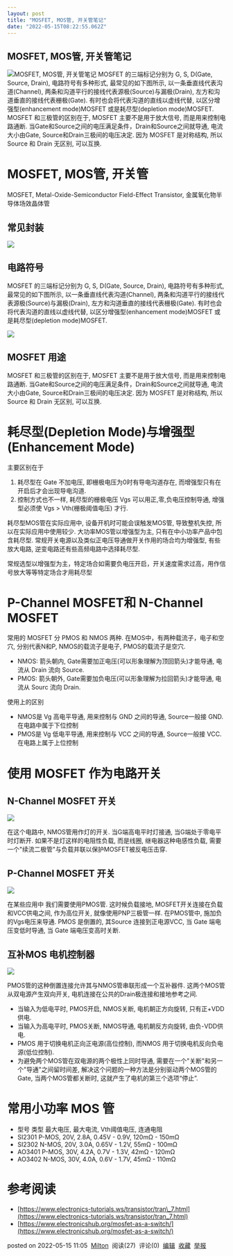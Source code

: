 ```yaml
---
layout: post
title: "MOSFET, MOS管, 开关管笔记"
date: "2022-05-15T08:22:55.062Z"
---
```

MOSFET, MOS管, 开关管笔记
-------------------

![MOSFET, MOS管, 开关管笔记](https://img2022.cnblogs.com/blog/650273/202205/650273-20220515110351394-161040696.png) MOSFET 的三端标记分别为 G, S, D(Gate, Source, Drain), 电路符号有多种形式, 最常见的如下图所示, 以一条垂直线代表沟道(Channel), 两条和沟道平行的接线代表源极(Source)与漏极(Drain), 左方和沟道垂直的接线代表栅极(Gate). 有时也会将代表沟道的直线以虚线代替, 以区分增强型(enhancement mode)MOSFET 或是耗尽型(depletion mode)MOSFET. MOSFET 和三极管的区别在于, MOSFET 主要不是用于放大信号, 而是用来控制电路通断. 当Gate和Source之间的电压满足条件，Drain和Source之间就导通, 电流大小由Gate, Source和Drain三极间的电压决定. 因为 MOSFET 是对称结构, 所以 Source 和 Drain 无区别, 可以互换.

MOSFET, MOS管, 开关管
=================

MOSFET, Metal-Oxide-Semiconductor Field-Effect Transistor, 金属氧化物半导体场效晶体管

  

常见封装
----

![](https://img2022.cnblogs.com/blog/650273/202205/650273-20220515101829316-1724221187.jpg)

  

电路符号
----

MOSFET 的三端标记分别为 G, S, D(Gate, Source, Drain), 电路符号有多种形式, 最常见的如下图所示, 以一条垂直线代表沟道(Channel), 两条和沟道平行的接线代表源极(Source)与漏极(Drain), 左方和沟道垂直的接线代表栅极(Gate). 有时也会将代表沟道的直线以虚线代替, 以区分增强型(enhancement mode)MOSFET 或是耗尽型(depletion mode)MOSFET.

![](https://img2022.cnblogs.com/blog/650273/202205/650273-20220515101657570-220799953.png)

  

MOSFET 用途
---------

MOSFET 和三极管的区别在于, MOSFET 主要不是用于放大信号, 而是用来控制电路通断. 当Gate和Source之间的电压满足条件，Drain和Source之间就导通, 电流大小由Gate, Source和Drain三极间的电压决定. 因为 MOSFET 是对称结构, 所以 Source 和 Drain 无区别, 可以互换.

  

耗尽型(Depletion Mode)与增强型(Enhancement Mode)
=========================================

主要区别在于

1.  耗尽型在 Gate 不加电压, 即栅极电压为0时有导电沟道存在, 而增强型只有在开启后才会出现导电沟道.
2.  控制方式也不一样, 耗尽型的栅极电压 Vgs 可以用正,零,负电压控制导通, 增强型必须使 Vgs > Vth(栅极阈值电压) 才行.

耗尽型MOS管在实际应用中, 设备开机时可能会误触发MOS管, 导致整机失控, 所以在实际应用中使用较少. 大功率MOS管以增强型为主, 只有在中小功率产品中包含耗尽型. 常规开关电源以及类似正电压导通做开关作用的场合均为增强型, 有些放大电路, 逆变电路还有些高频电路中选择耗尽型.

常规选型以增强型为主，特定场合如需要负电压开启，开关速度需求过高，用作信号放大等等特定场合才用耗尽型

P-Channel MOSFET和 N-Channel MOSFET
==================================

常用的 MOSFET 分 PMOS 和 NMOS 两种. 在MOS中，有两种载流子，电子和空穴, 分别代表N和P, NMOS的载流子是电子, PMOS的载流子是空穴.

*   NMOS: 箭头朝内, Gate需要加正电压(可以形象理解为顶回箭头)才能导通, 电流从 Drain 流向 Source.
*   PMOS: 箭头朝外, Gate需要加负电压(可以形象理解为拉回箭头)才能导通, 电流从 Sourc 流向 Drain.

使用上的区别

*   NMOS是 Vg 高电平导通, 用来控制与 GND 之间的导通, Source一般接 GND. 在电路中属于下位控制
*   PMOS是 Vg 低电平导通, 用来控制与 VCC 之间的导通, Source一般接 VCC. 在电路上属于上位控制

使用 MOSFET 作为电路开关
================

N-Channel MOSFET 开关
-------------------

![](https://img2022.cnblogs.com/blog/650273/202205/650273-20220515102533495-1140007411.gif)

在这个电路中, NMOS管用作灯的开关. 当G端高电平时灯接通, 当G端处于零电平时灯断开. 如果不是灯这样的电阻性负载, 而是线圈, 继电器这种电感性负载, 需要一个"续流二极管"与负载并联以保护MOSFET被反电压击穿.

P-Channel MOSFET 开关
-------------------

![](https://img2022.cnblogs.com/blog/650273/202205/650273-20220515103115557-1024593636.gif)

在某些应用中 我们需要使用PMOS管. 这时候负载接地, MOSFET开关连接在负载和VCC供电之间, 作为高位开关, 就像使用PNP三极管一样. 在PMOS管中, 施加负的Vgs电压来导通. PMOS 是倒置的, 其Source 连接到正电源VCC, 当 Gate 端电压变低时导通, 当 Gate 端电压变高时关断.

互补MOS 电机控制器
-----------

![](https://img2022.cnblogs.com/blog/650273/202205/650273-20220515103903489-181762492.gif)

PMOS管的这种倒置连接允许其与NMOS管串联形成一个互补器件. 这两个MOS管从双电源产生双向开关, 电机连接在公共的Drain极连接和接地参考之间.

*   当输入为低电平时, PMOS开启, NMOS关断, 电机朝正方向旋转, 只有正+VDD供电.
*   当输入为高电平时, PMOS关断, NMOS导通, 电机朝反方向旋转, 由负-VDD供电.
*   PMOS 用于切换电机正向正电源(高位控制), 而NMOS 用于切换电机反向负电源(低位控制).
*   为避免两个MOS管在双电源的两个极性上同时导通, 需要在一个"关断"和另一个"导通"之间留时间差, 解决这个问题的一种方法是分别驱动两个MOS管的Gate, 当两个MOS管都关断时, 这就产生了电机的第三个选项“停止”.

常用小功率 MOS 管
===========

*   型号 类型 最大电压, 最大电流, Vth阈值电压, 连通电阻
*   SI2301 P-MOS, 20V, 2.8A, 0.45V - 0.9V, 120mΩ - 150mΩ
*   SI2302 N-MOS, 20V, 3.0A, 0.65V - 1.2V, 55mΩ - 100mΩ
*   AO3401 P-MOS, 30V, 4.2A, 0.7V - 1.3V, 42mΩ - 120mΩ
*   AO3402 N-MOS, 30V, 4.0A, 0.6V - 1.7V, 45mΩ - 110mΩ

  

参考阅读
====

*   [https://www.electronics-tutorials.ws/transistor/tran\_7.html](https://www.electronics-tutorials.ws/transistor/tran_7.html)
*   [https://www.electronicshub.org/mosfet-as-a-switch/](https://www.electronicshub.org/mosfet-as-a-switch/)

posted on 2022-05-15 11:05  [Milton](https://www.cnblogs.com/milton/)  阅读(27)  评论(0)  [编辑](https://i.cnblogs.com/EditPosts.aspx?postid=16272596)  [收藏](javascript:void(0))  [举报](javascript:void(0))